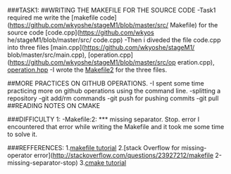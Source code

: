 ###TASK1:
##WRITING THE MAKEFILE FOR THE SOURCE CODE
 -Task1 required me write the [makefile code](https://github.com/wkyoshe/stageM1/blob/master/src/
  Makefile) for the source code [code.cpp](https://github.com/wkyos   he/stageM1/blob/master/src/    code.cpp)
 -Then i diveded the file code.cpp into three files [main.cpp](https://github.com/wkyoshe/stageM1/    blob/master/src/main.cpp), [operation.cpp](https://github.com/wkyoshe/stageM1/blob/master/src/op   eration.cpp), [operation.hpp](https://github.com/wkyoshe/stageM1/blob/master/src/operation.hpp)
 -I wrote the  [Makefile2](https://github.com/wkyoshe/stageM1/blob/master/src/Makefile2) for the 
   three files.

##MORE PRACTICES ON GITHUB OPERATIONS.
 -I spent some time practicing more on github operations using the command line.
    -splitting a repository
    -git add/rm commands
    -git push for pushing commits
    -git pull
##READING NOTES ON CMAKE

###DIFFICULTY 1:
-Makefile:2: *** missing separator. Stop. error
 I encountered that error while writing the Makefile and it took me some time to solve it.

###REFFERENCES:
 1.[makefile tutorial](http://gl.developpez.com/tutoriel/outil/makefile/)
 2.[stack Overflow for missing-operator error](http://stackoverflow.com/questions/23927212/makefile   2-missing-separator-stop)
 3.[cmake tutorial](http://www.cmake.org/cmake-tutorial/)
